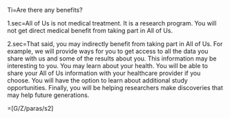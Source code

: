 Ti=Are there any benefits?

1.sec=All of Us is not medical treatment. It is a research program. You will not get direct medical benefit from taking part in All of Us.

2.sec=That said, you may indirectly benefit from taking part in All of Us. For example, we will provide ways for you to get access to all the data you share with us and some of the results about you. This information may be interesting to you. You may learn about your health. You will be able to share your All of Us information with your healthcare provider if you choose. You will have the option to learn about additional study opportunities. Finally, you will be helping researchers make discoveries that may help future generations.

=[G/Z/paras/s2]
